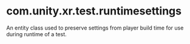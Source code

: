 # com.unity.xr.test.runtimesettings
An entity class used to preserve settings from player build time for use during runtime of a test.